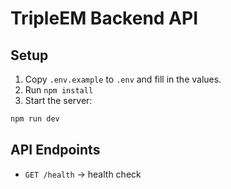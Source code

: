 # TripleEM Backend API

## Setup

1. Copy `.env.example` to `.env` and fill in the values.
2. Run `npm install`
3. Start the server:

```bash
npm run dev
```

## API Endpoints

- `GET /health` → health check
